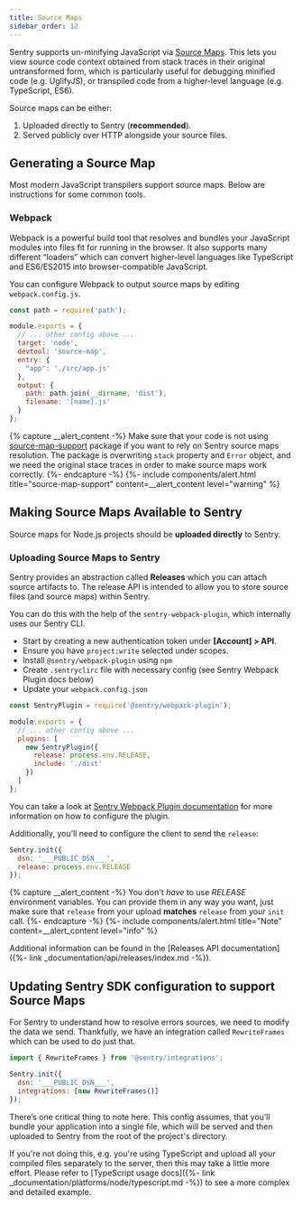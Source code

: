 ```yaml
---
title: Source Maps
sidebar_order: 12
---
```


Sentry supports un-minifying JavaScript via [Source Maps](http://blog.sentry.io/2015/10/29/debuggable-javascript-with-source-maps.html). This lets you view source code context obtained from stack traces in their original untransformed form, which is particularly useful for debugging minified code (e.g. UglifyJS), or transpiled code from a higher-level language (e.g. TypeScript, ES6).

Source maps can be either:

1.  Uploaded directly to Sentry (**recommended**).
2.  Served publicly over HTTP alongside your source files.

## Generating a Source Map

Most modern JavaScript transpilers support source maps. Below are instructions for some common tools.

### Webpack

Webpack is a powerful build tool that resolves and bundles your JavaScript modules into files fit for running in the browser. It also supports many different “loaders” which can convert higher-level languages like TypeScript and ES6/ES2015 into browser-compatible JavaScript.

You can configure Webpack to output source maps by editing `webpack.config.js`.

```javascript
const path = require('path');

module.exports = {
  // ... other config above ...
  target: 'node',
  devtool: 'source-map',
  entry: {
    "app": './src/app.js'
  },
  output: {
    path: path.join(__dirname, 'dist'),
    filename: '[name].js'
  }
};
```

{% capture __alert_content -%}
Make sure that your code is not using [source-map-support](https://www.npmjs.com/package/source-map-support) package if you want to rely on Sentry source maps resolution.
The package is overwriting `stack` property and `Error` object, and we need the original stace traces in order to make source maps work correctly.
{%- endcapture -%}
{%- include components/alert.html
  title="source-map-support"
  content=__alert_content
  level="warning"
%}

## Making Source Maps Available to Sentry

Source maps for Node.js projects should be **uploaded directly** to Sentry.

### Uploading Source Maps to Sentry

Sentry provides an abstraction called **Releases** which you can attach source artifacts to. The release API is intended to allow you to store source files (and source maps) within Sentry.

You can do this with the help of the `sentry-webpack-plugin`, which internally uses our Sentry CLI.

-   Start by creating a new authentication token under **[Account] > API**.
-   Ensure you have `project:write` selected under scopes.
-   Install `@sentry/webpack-plugin` using `npm`
-   Create `.sentryclirc` file with necessary config (see Sentry Webpack Plugin docs below)
-   Update your `webpack.config.json`

```javascript
const SentryPlugin = require('@sentry/webpack-plugin');

module.exports = {
  // ... other config above ...
  plugins: [
    new SentryPlugin({
      release: process.env.RELEASE,
      include: './dist'
    })
  ]
};
```

You can take a look at [Sentry Webpack Plugin documentation](https://github.com/getsentry/sentry-webpack-plugin) for more information on how to configure the plugin.

Additionally, you’ll need to configure the client to send the `release`:

```javascript
Sentry.init({
  dsn: '___PUBLIC_DSN___',
  release: process.env.RELEASE
});
```

{% capture __alert_content -%}
You don't _have_ to use _RELEASE_ environment variables. You can provide them in any way you want, just make sure that `release` from your upload **matches** `release` from your `init` call.
{%- endcapture -%}
{%- include components/alert.html
    title="Note"
    content=__alert_content
    level="info"
%}

Additional information can be found in the [Releases API documentation]({%- link _documentation/api/releases/index.md -%}).

## Updating Sentry SDK configuration to support Source Maps

For Sentry to understand how to resolve errors sources, we need to modify the data we send. Thankfully, we have an integration called `RewriteFrames` which can be used to do just that.

```javascript
import { RewriteFrames } from '@sentry/integrations';

Sentry.init({
  dsn: '___PUBLIC_DSN___',
  integrations: [new RewriteFrames()]
});
```

There’s one critical thing to note here. This config assumes, that you’ll bundle your application into a single file, which will be served and then uploaded to Sentry from the root of the project's directory.

If you're not doing this, e.g. you're using TypeScript and upload all your compiled files separately to the server, then this may take a little more effort. Please refer to [TypeScript usage docs]({%- link _documentation/platforms/node/typescript.md -%}) to see a more complex and detailed example.

